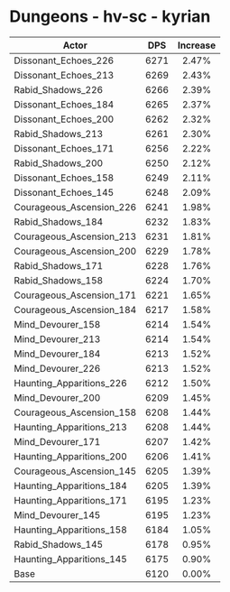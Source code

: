 # Dungeons - hv-sc - kyrian
| Actor | DPS | Increase |
|---|:---:|:---:|
|Dissonant_Echoes_226|6271|2.47%|
|Dissonant_Echoes_213|6269|2.43%|
|Rabid_Shadows_226|6266|2.39%|
|Dissonant_Echoes_184|6265|2.37%|
|Dissonant_Echoes_200|6262|2.32%|
|Rabid_Shadows_213|6261|2.30%|
|Dissonant_Echoes_171|6256|2.22%|
|Rabid_Shadows_200|6250|2.12%|
|Dissonant_Echoes_158|6249|2.11%|
|Dissonant_Echoes_145|6248|2.09%|
|Courageous_Ascension_226|6241|1.98%|
|Rabid_Shadows_184|6232|1.83%|
|Courageous_Ascension_213|6231|1.81%|
|Courageous_Ascension_200|6229|1.78%|
|Rabid_Shadows_171|6228|1.76%|
|Rabid_Shadows_158|6224|1.70%|
|Courageous_Ascension_171|6221|1.65%|
|Courageous_Ascension_184|6217|1.58%|
|Mind_Devourer_158|6214|1.54%|
|Mind_Devourer_213|6214|1.54%|
|Mind_Devourer_184|6213|1.52%|
|Mind_Devourer_226|6213|1.52%|
|Haunting_Apparitions_226|6212|1.50%|
|Mind_Devourer_200|6209|1.45%|
|Courageous_Ascension_158|6208|1.44%|
|Haunting_Apparitions_213|6208|1.44%|
|Mind_Devourer_171|6207|1.42%|
|Haunting_Apparitions_200|6206|1.41%|
|Courageous_Ascension_145|6205|1.39%|
|Haunting_Apparitions_184|6205|1.39%|
|Haunting_Apparitions_171|6195|1.23%|
|Mind_Devourer_145|6195|1.23%|
|Haunting_Apparitions_158|6184|1.05%|
|Rabid_Shadows_145|6178|0.95%|
|Haunting_Apparitions_145|6175|0.90%|
|Base|6120|0.00%|
